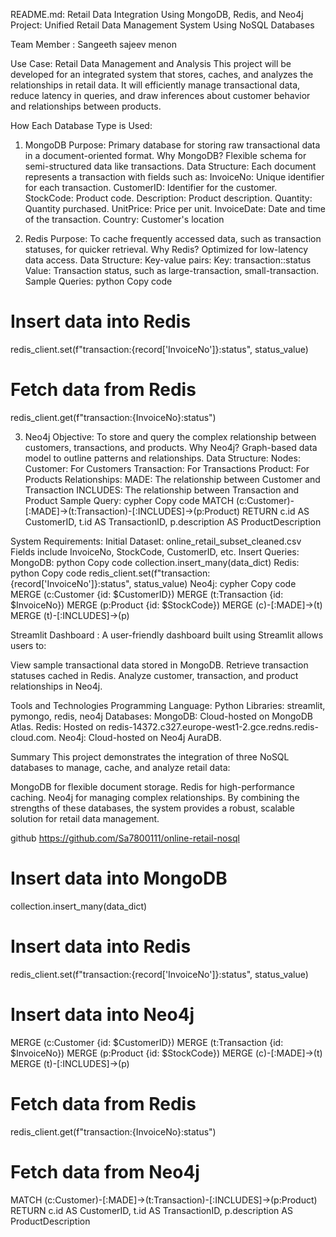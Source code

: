 README.md: Retail Data Integration Using MongoDB, Redis, and Neo4j
Project: Unified Retail Data Management System Using NoSQL Databases

Team Member : Sangeeth sajeev menon

Use Case: Retail Data Management and Analysis
This project will be developed for an integrated system that stores, caches, and analyzes the relationships in retail data. It will efficiently manage transactional data, reduce latency in queries, and draw inferences about customer behavior and relationships between products.
 
 How Each Database Type is Used:
 1. MongoDB
Purpose: Primary database for storing raw transactional data in a document-oriented format.
Why MongoDB?
Flexible schema for semi-structured data like transactions.
Data Structure:
Each document represents a transaction with fields such as:
InvoiceNo: Unique identifier for each transaction.
CustomerID: Identifier for the customer.
StockCode: Product code.
Description: Product description.
Quantity: Quantity purchased.
UnitPrice: Price per unit.
InvoiceDate: Date and time of the transaction.
Country: Customer's location

2. Redis
Purpose: To cache frequently accessed data, such as transaction statuses, for quicker retrieval.
Why Redis?
Optimized for low-latency data access.
Data Structure:
Key-value pairs:
Key: transaction:<InvoiceNo>:status
Value: Transaction status, such as large-transaction, small-transaction.
Sample Queries:
python
Copy code
# Insert data into Redis
redis_client.set(f"transaction:{record['InvoiceNo']}:status", status_value)

# Fetch data from Redis
redis_client.get(f"transaction:{InvoiceNo}:status")

3. Neo4j
Objective: To store and query the complex relationship between customers, transactions, and products.
Why Neo4j?
Graph-based data model to outline patterns and relationships.
Data Structure:
Nodes:
Customer: For Customers
Transaction: For Transactions
Product: For Products
Relationships:
MADE: The relationship between Customer and Transaction
INCLUDES: The relationship between Transaction and Product
Sample Query:
cypher
Copy code
MATCH (c:Customer)-[:MADE]->(t:Transaction)-[:INCLUDES]->(p:Product)
RETURN c.id AS CustomerID, t.id AS TransactionID, p.description AS ProductDescription

System Requirements:
Initial Dataset: online_retail_subset_cleaned.csv
Fields include InvoiceNo, StockCode, CustomerID, etc.
Insert Queries:
MongoDB:
python
Copy code
collection.insert_many(data_dict)
Redis:
python
Copy code
redis_client.set(f"transaction:{record['InvoiceNo']}:status", status_value)
Neo4j:
cypher
Copy code
MERGE (c:Customer {id: $CustomerID})
MERGE (t:Transaction {id: $InvoiceNo})
MERGE (p:Product {id: $StockCode})
MERGE (c)-[:MADE]->(t)
MERGE (t)-[:INCLUDES]->(p)

Streamlit Dashboard :
A user-friendly dashboard built using Streamlit allows users to:

View sample transactional data stored in MongoDB.
Retrieve transaction statuses cached in Redis.
Analyze customer, transaction, and product relationships in Neo4j.

Tools and Technologies
Programming Language: Python
Libraries: streamlit, pymongo, redis, neo4j
Databases:
MongoDB: Cloud-hosted on MongoDB Atlas.
Redis: Hosted on redis-14372.c327.europe-west1-2.gce.redns.redis-cloud.com.
Neo4j: Cloud-hosted on Neo4j AuraDB.

Summary
This project demonstrates the integration of three NoSQL databases to manage, cache, and analyze retail data:

MongoDB for flexible document storage.
Redis for high-performance caching.
Neo4j for managing complex relationships.
By combining the strengths of these databases, the system provides a robust, scalable solution for retail data management.

github
https://github.com/Sa7800111/online-retail-nosql
# Insert data into MongoDB
collection.insert_many(data_dict)

# Insert data into Redis
redis_client.set(f"transaction:{record['InvoiceNo']}:status", status_value)

# Insert data into Neo4j
MERGE (c:Customer {id: $CustomerID})
MERGE (t:Transaction {id: $InvoiceNo})
MERGE (p:Product {id: $StockCode})
MERGE (c)-[:MADE]->(t)
MERGE (t)-[:INCLUDES]->(p)

# Fetch data from Redis
redis_client.get(f"transaction:{InvoiceNo}:status")

# Fetch data from Neo4j
MATCH (c:Customer)-[:MADE]->(t:Transaction)-[:INCLUDES]->(p:Product)
RETURN c.id AS CustomerID, t.id AS TransactionID, p.description AS ProductDescription
